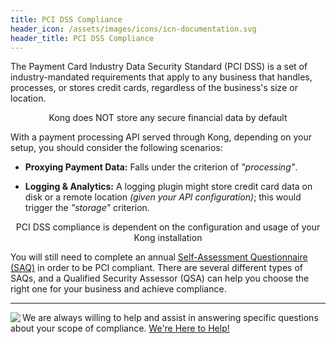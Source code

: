 ```yaml
---
title: PCI DSS Compliance
header_icon: /assets/images/icons/icn-documentation.svg
header_title: PCI DSS Compliance
---
```


The Payment Card Industry Data Security Standard (PCI DSS) is a set of industry-mandated requirements that apply to any business that handles, processes, or stores credit cards, regardless of the business's size or location.

<div class="alert alert-success">
  <center><stromg>Kong does NOT store any secure financial data by default</stromg></center>
</div>

With a payment processing API served through Kong, depending on your setup, you should consider the following scenarios:

- **Proxying Payment Data:** Falls under the criterion of *"processing"*.

- **Logging & Analytics:** A logging plugin might store credit card data on disk or a remote location *(given your API configuration)*; this would trigger the *"storage"* criterion.

<div class="alert alert-warning">
  <center>PCI DSS compliance is dependent on the configuration and usage of your Kong installation</center>
</div>

You will still need to complete an annual [Self-Assessment Questionnaire (SAQ)](https://www.pcisecuritystandards.org/merchants/self_assessment_form.php) in order to be PCI compliant. There are several different types of SAQs, and a Qualified Security Assessor (QSA) can help you choose the right one for your business and achieve compliance. 

---

<div class="help">
  <img align="left" src="/assets/images/icons/icn-lifesaver.svg"/> We are always willing to help and assist in answering specific questions about your scope of compliance. <a href="mailto:sales@mashape.com">We're Here to Help!</a>
</div>
